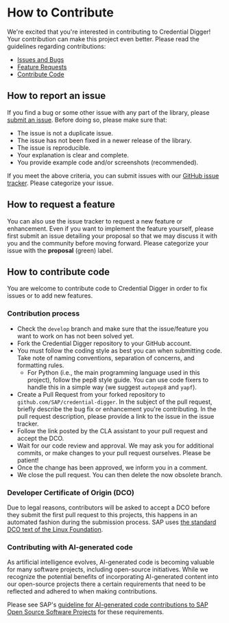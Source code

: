 # How to Contribute

We're excited that you're interested in contributing to Credential Digger!
Your contribution can make this project even better.
Please read the guidelines regarding contributions:

- [Issues and Bugs](#how-to-report-an-issue)
- [Feature Requests](#how-to-request-a-feature)
- [Contribute Code](#how-to-contribute-code)



## How to report an issue

If you find a bug or some other issue with any part of the library, please
[submit an issue](https://github.com/SAP/credential-digger/issues). Before
doing so, please make sure that:

- The issue is not a duplicate issue.
- The issue has not been fixed in a newer release of the library.
- The issue is reproducible.
- Your explanation is clear and complete.
- You provide example code and/or screenshots (recommended).

If you meet the above criteria, you can submit issues with our [GitHub issue
tracker](https://github.com/SAP/credential-digger/issues/new).
Please categorize your issue.


## How to request a feature

You can also use the issue tracker to request a new feature or enhancement.
Even if you want to implement the feature yourself, please first submit an
issue detailing your proposal so that we may discuss it with you and the
community before moving forward.
Please categorize your issue with the **proposal** (green) label.


## How to contribute code

You are welcome to contribute code to Credential Digger in order to fix issues
or to add new features.

### Contribution process

- Check the `develop` branch and make sure that the issue/feature you want to
  work on has not been solved yet.
- Fork the Credential Digger repository to your GitHub account.
- You must follow the coding style as best you can when submitting code.
  Take note of naming conventions, separation of concerns, and formatting
  rules.
  - For Python (i.e., the main programming language used in this project),
    follow the pep8 style guide. You can use code fixers to handle this in a
    simple way (we suggest `autopep8` and `yapf`).
- Create a Pull Request from your forked repository to
  `github.com/SAP/credential-digger`. In the subject of the pull request,
  briefly describe the bug fix or enhancement you're contributing.
  In the pull request description, please provide a link to the issue in the
  issue tracker. 
- Follow the link posted by the CLA assistant to your pull request and accept
  the DCO.
- Wait for our code review and approval. We may ask you for additional commits,
  or make changes to your pull request ourselves. Please be patient!
- Once the change has been approved, we inform you in a comment.
- We close the pull request. You can then delete the now obsolete branch.

### Developer Certificate of Origin (DCO)
Due to legal reasons, contributors will be asked to accept a DCO before they
submit the first pull request to this projects, this happens in an automated
fashion during the submission process. SAP uses [the standard DCO text of the
Linux Foundation](https://developercertificate.org/).


### Contributing with AI-generated code

As artificial intelligence evolves, AI-generated code is becoming valuable for many software projects, including open-source initiatives. While we recognize the potential benefits of incorporating AI-generated content into our open-source projects there a certain requirements that need to be reflected and adhered to when making contributions.

Please see SAP's [guideline for AI-generated code contributions to SAP Open Source Software Projects](https://github.com/SAP/.github/blob/main/CONTRIBUTING_USING_GENAI.md) for these requirements.
